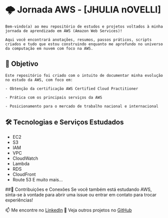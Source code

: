 # 🌩️ Jornada AWS - [JHULIA nOVELLI]

    Bem-vindo(a) ao meu repositório de estudos e projetos voltados à minha jornada de aprendizado em AWS (Amazon Web Services)! 

    Aqui você encontrará anotações, resumos, passos práticos, scripts criados e tudo que estou construindo enquanto me aprofundo no universo da computação em nuvem com foco na AWS.

## 📌 Objetivo
    Este repositório foi criado com o intuito de documentar minha evolução no estudo da AWS, com foco em:

    - Obtenção da certificação AWS Certified Cloud Practitioner

    - Prática com os principais serviços da AWS

    - Posicionamento para o mercado de trabalho nacional e internacional

## 🛠️ Tecnologias e Serviços Estudados
- EC2
- S3
- IAM
- VPC
- CloudWatch
- Lambda
- RDS
- CloudFront
- Route 53
E muito mais...


##🤝 Contribuições e Conexões
Se você também está estudando AWS, sinta-se à vontade para abrir uma issue ou entrar em contato para trocar experiências!

📫 Me encontre no [LinkedIn](https://www.linkedin.com/in/jhulia-novelli/)
📁 Veja outros projetos no [GitHub](https://github.com/JhuliaNovelli)
